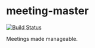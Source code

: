 # meeting-master
[![Build Status](https://travis-ci.com/HMPerson1/meeting-master.svg?token=fytT8A2tqM1nx1FnjR3n&branch=master)](https://travis-ci.com/HMPerson1/meeting-master)

Meetings made manageable.
